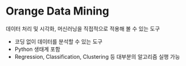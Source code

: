 # Orange Data Mining

데이터 처리 및 시각화, 머신러닝을 직접적으로 적용해 볼 수 있는 도구
- 코딩 없이 데이터를 분석할 수 있는 도구
- Python 생태계 포함
- Regression, Classification, Clustering 등 대부분의 알고리즘 실행 가능